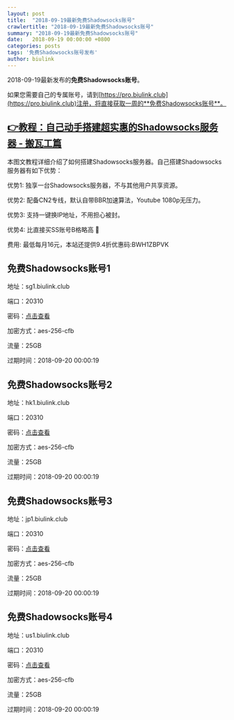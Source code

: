 ```yaml
---
layout: post
title:  "2018-09-19最新免费Shadowsocks账号"
crawlertitle: "2018-09-19最新免费Shadowsocks账号"
summary: "2018-09-19最新免费Shadowsocks账号"
date:   2018-09-19 00:00:00 +0800
categories: posts
tags: '免费Shadowsocks账号发布'
author: biulink
---
```


2018-09-19最新发布的**免费Shadowsocks账号**。

如果您需要自己的专属账号，请到[https://pro.biulink.club](https://pro.biulink.club)注册，将直接获取一周的**免费Shadowsocks账号**。

## [👉教程：自己动手搭建超实惠的Shadowsocks服务器 - 搬瓦工篇](https://github.com/Biulink/ShadowsocksTutorials/blob/master/%E6%95%99%E6%82%A8%E8%87%AA%E5%B7%B1%E5%8A%A8%E6%89%8B%E6%90%AD%E5%BB%BA%E8%B6%85%E5%AE%9E%E6%83%A0%E7%9A%84Shadowsocks%E6%9C%8D%E5%8A%A1%E5%99%A8%20-%20%E6%90%AC%E7%93%A6%E5%B7%A5%E7%AF%87.md)
  
  本图文教程详细介绍了如何搭建Shadowsocks服务器。自己搭建Shadowsocks服务器有如下优势：

  优势1: 独享一台Shadowsocks服务器，不与其他用户共享资源。

  优势2: 配备CN2专线，默认自带BBR加速算法，Youtube 1080p无压力。

  优势3: 支持一键换IP地址，不用担心被封。

  优势4: 比直接买SS账号B格略高 🙂

  费用: 最低每月16元，本站还提供9.4折优惠码:BWH1ZBPVK  
## 免费Shadowsocks账号1

地址：sg1.biulink.club

端口：20310

密码：[点击查看](https://github.com/Biulink/ShadowsocksTutorials/blob/master/publish/2018-09-19%E6%9C%80%E6%96%B0%E5%85%8D%E8%B4%B9Shadowsocks%E8%B4%A6%E5%8F%B7.md)

加密方式：aes-256-cfb

流量：25GB

过期时间：2018-09-20 00:00:19

## 免费Shadowsocks账号2

地址：hk1.biulink.club

端口：20310

密码：[点击查看](https://github.com/Biulink/ShadowsocksTutorials/blob/master/publish/2018-09-19%E6%9C%80%E6%96%B0%E5%85%8D%E8%B4%B9Shadowsocks%E8%B4%A6%E5%8F%B7.md)

加密方式：aes-256-cfb

流量：25GB

过期时间：2018-09-20 00:00:19

## 免费Shadowsocks账号3

地址：jp1.biulink.club

端口：20310

密码：[点击查看](https://github.com/Biulink/ShadowsocksTutorials/blob/master/publish/2018-09-19%E6%9C%80%E6%96%B0%E5%85%8D%E8%B4%B9Shadowsocks%E8%B4%A6%E5%8F%B7.md)

加密方式：aes-256-cfb

流量：25GB

过期时间：2018-09-20 00:00:19

## 免费Shadowsocks账号4

地址：us1.biulink.club

端口：20310

密码：[点击查看](https://github.com/Biulink/ShadowsocksTutorials/blob/master/publish/2018-09-19%E6%9C%80%E6%96%B0%E5%85%8D%E8%B4%B9Shadowsocks%E8%B4%A6%E5%8F%B7.md)

加密方式：aes-256-cfb

流量：25GB

过期时间：2018-09-20 00:00:19

